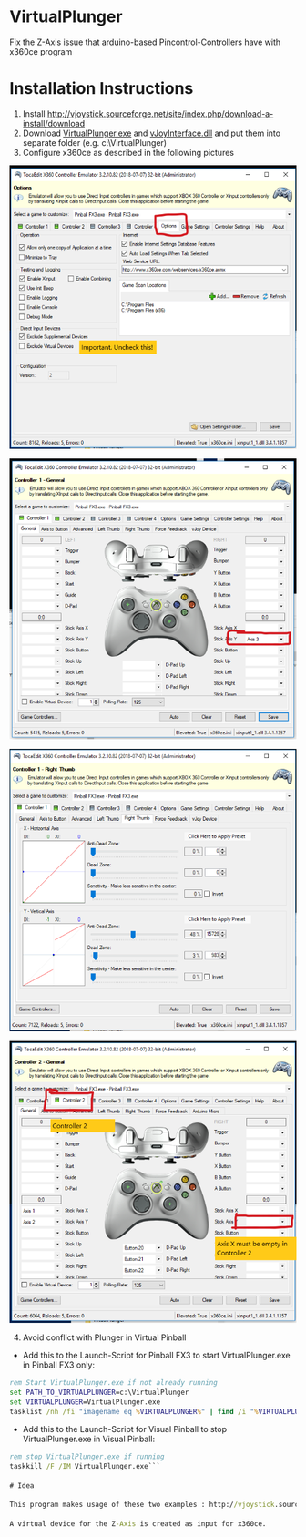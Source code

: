 # VirtualPlunger
Fix the Z-Axis issue that arduino-based Pincontrol-Controllers have with x360ce program

# Installation Instructions

1. Install  http://vjoystick.sourceforge.net/site/index.php/download-a-install/download
2. Download [VirtualPlunger.exe](https://github.com/1amcord/VirtualPlunger/blob/master/x64/Release/VirtualPlunger.exe) and [vJoyInterface.dll](https://github.com/1amcord/VirtualPlunger/blob/master/x64/Release/vJoyInterface.dll) and put them into separate folder (e.g. c:\VirtualPlunger)
3. Configure x360ce as described in the following pictures

![Step 1](https://github.com/1amcord/VirtualPlunger/blob/master/res/x360ce_1_options.PNG)

![Step 2](https://github.com/1amcord/VirtualPlunger/blob/master/res/x360ce_2_controller1.PNG)

![Step 3](https://github.com/1amcord/VirtualPlunger/blob/master/res/x360ce_3_controller1_right_thumb.PNG)

![Step 4](https://github.com/1amcord/VirtualPlunger/blob/master/res/x360ce_4_controller2.PNG)

4. Avoid conflict with Plunger in Virtual Pinball
- Add this to the Launch-Script for Pinball FX3 to start VirtualPlunger.exe in Pinball FX3 only:
```bat
rem Start VirtualPlunger.exe if not already running
set PATH_TO_VIRTUALPLUNGER=c:\VirtualPlunger 
set VIRTUALPLUNGER=VirtualPlunger.exe
tasklist /nh /fi "imagename eq %VIRTUALPLUNGER%" | find /i "%VIRTUALPLUNGER%" > nul || (start "" "%PATH_TO_VIRTUALPLUNGER%\%VIRTUALPLUNGER%")
```
- Add this to the Launch-Script for Visual Pinball to stop VirtualPlunger.exe in Visual Pinball:
```bat
rem stop VirtualPlunger.exe if running
taskkill /F /IM VirtualPlunger.exe```

# Idea

This program makes usage of these two examples : http://vjoystick.sourceforge.net/site/index.php/download-a-install https://github.com/walbourn/directx-sdk-samples/tree/master/DirectInput/Joystick

A virtual device for the Z-Axis is created as input for x360ce.

